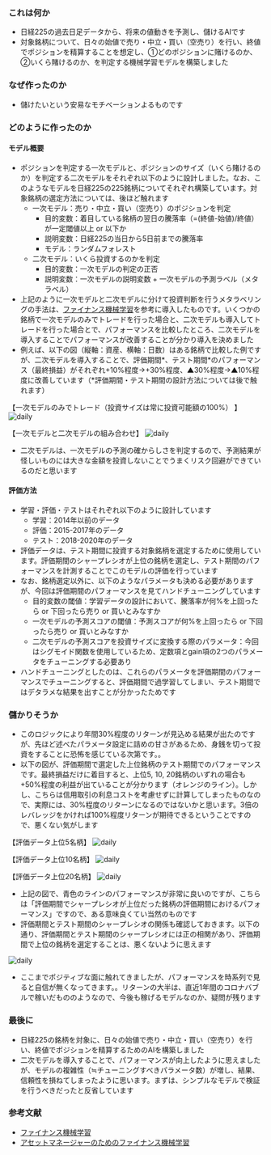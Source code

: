 
### これは何か
- 日経225の過去日足データから、将来の値動きを予測し、儲けるAIです
- 対象銘柄について、日々の始値で売り・中立・買い（空売り）を行い、終値でポジションを精算することを想定し、①どのポジションに賭けるのか、②いくら賭けるのか、を判定する機械学習モデルを構築しました

### なぜ作ったのか
- 儲けたいという安易なモチベーションよるものです

### どのように作ったのか
#### モデル概要
- ポジションを判定する一次モデルと、ポジションのサイズ（いくら賭けるのか）を判定する二次モデルをそれぞれ以下のように設計しました。なお、このようなモデルを日経225の225銘柄についてそれぞれ構築しています。対象銘柄の選定方法については、後ほど触れます
  - 一次モデル：売り・中立・買い（空売り）のポジションを判定
    - 目的変数：着目している銘柄の翌日の騰落率（=(終値-始値)/終値）が一定閾値以上 or 以下か
    - 説明変数：日経225の当日から5日前までの騰落率
    - モデル：ランダムフォレスト
  - 二次モデル：いくら投資するのかを判定
    - 目的変数：一次モデルの判定の正否
    - 説明変数：一次モデルの説明変数 + 一次モデルの予測ラベル（メタラベル）
- 上記のように一次モデルと二次モデルに分けて投資判断を行うメタラベリングの手法は、[ファイナンス機械学習](https://www.amazon.co.jp/%E3%83%95%E3%82%A1%E3%82%A4%E3%83%8A%E3%83%B3%E3%82%B9%E6%A9%9F%E6%A2%B0%E5%AD%A6%E7%BF%92%E2%80%95%E9%87%91%E8%9E%8D%E5%B8%82%E5%A0%B4%E5%88%86%E6%9E%90%E3%82%92%E5%A4%89%E3%81%88%E3%82%8B%E6%A9%9F%E6%A2%B0%E5%AD%A6%E7%BF%92%E3%82%A2%E3%83%AB%E3%82%B4%E3%83%AA%E3%82%BA%E3%83%A0%E3%81%AE%E7%90%86%E8%AB%96%E3%81%A8%E5%AE%9F%E8%B7%B5-%E3%83%9E%E3%83%AB%E3%82%B3%E3%82%B9%E3%83%BB%E3%83%AD%E3%83%9A%E3%82%B9%E3%83%BB%E3%83%87%E3%83%BB%E3%83%97%E3%83%A9%E3%83%89-ebook/dp/B0834XJQTY)を参考に導入したものです。いくつかの銘柄で一次モデルのみでトレードを行った場合と、二次モデルも導入してトレードを行った場合とで、パフォーマンスを比較したところ、二次モデルを導入することでパフォーマンスが改善することが分かり導入を決めました
- 例えば、以下の図（縦軸：資産、横軸：日数）はある銘柄で比較した例ですが、二次モデルを導入することで、評価期間\*、テスト期間\*のパフォーマンス（最終損益）がそれぞれ+10%程度→+30%程度、▲30%程度→▲10%程度に改善しています（\*評価期間・テスト期間の設計方法については後で触れます）

【一次モデルのみでトレード（投資サイズは常に投資可能額の100%） 】
![daily](http://drive.google.com/uc?export=view&id=1qWn19FDktrRnUWhsJlVlhAojIr9j2zkx)

【一次モデルと二次モデルの組み合わせ】
![daily](http://drive.google.com/uc?export=view&id=1yXvIuw2jbQ4aoSW_SOYTbKUeB3-aLHbT)

- 二次モデルは、一次モデルの予測の確からしさを判定するので、予測結果が怪しいものには大きな金額を投資しないことでうまくリスク回避ができているのだと思います

#### 評価方法
- 学習・評価・テストはそれぞれ以下のように設計しています
  - 学習：2014年以前のデータ
  - 評価：2015-2017年のデータ
  - テスト：2018-2020年のデータ
- 評価データは、テスト期間に投資する対象銘柄を選定するために使用しています。評価期間のシャープレシオが上位の銘柄を選定し、テスト期間のパフォーマンスを計測することでこのモデルの評価を行っています
- なお、銘柄選定以外に、以下のようなパラメータも決める必要がありますが、今回は評価期間のパフォーマンスを見てハンドチューニングしています
	- 目的変数の閾値：学習データの設計において、騰落率が何%を上回ったら or 下回ったら売り or 買いとみなすか
	- 一次モデルの予測スコアの閾値：予測スコアが何%を上回ったら or 下回ったら売り or 買いとみなすか
	- 二次モデルの予測スコアを投資サイズに変換する際のパラメータ：今回はシグモイド関数を使用しているため、定数項とgain項の2つのパラメータをチューニングする必要あり
- ハンドチューニングとしたのは、これらのパラメータを評価期間のパフォーマンスでチューニングすると、評価期間で過学習してしまい、テスト期間ではデタラメな結果を出すことが分かったためです

### 儲かりそうか
- このロジックにより年間30%程度のリターンが見込める結果が出たのですが、先ほど述べたパラメータ設定に詰めの甘さがあるため、身銭を切って投資をすることに恐怖を感じている次第です。。
 - 以下の図が、評価期間で選定した上位銘柄のテスト期間でのパフォーマンスです。最終損益だけに着目すると、上位5, 10, 20銘柄のいずれの場合も+50%程度の利益が出ていることが分かります（オレンジのライン）。しかし、こちらは信用取引の利息コストを考慮せずに計算してしまったものなので、実際には、30%程度のリターンになるのではないかと思います。3倍のレバレッジをかければ100%程度リターンが期待できるということですので、悪くない気がします

【評価データ上位5名柄】
![daily](http://drive.google.com/uc?export=view&id=1mi7Cy-J-CQaz4Ywn33aBacBnLd1zlueb)

【評価データ上位10名柄】
![daily](http://drive.google.com/uc?export=view&id=1vuW5rpLilQjLSHB_kk62bTNI96zqa8zR)

【評価データ上位20名柄】
![daily](http://drive.google.com/uc?export=view&id=1my6xCcCXh6lCVKUZ021xxQFs7G_HH85v)

 - 上記の図で、青色のラインのパフォーマンスが非常に良いのですが、こちらは「評価期間でシャープレシオが上位だった銘柄の評価期間におけるパフォーマンス」ですので、ある意味良くてい当然のものです
 - 評価期間とテスト期間のシャープレシオの関係も確認しておきます。以下の通り、評価期間とテスト期間のシャープレシオには正の相関があり、評価期間で上位の銘柄を選定することは、悪くないように思えます

![daily](http://drive.google.com/uc?export=view&id=1RS6p5DYKxPehf1qu4yJ0Jj-ubSDoh4KE)

- ここまでポジティブな面に触れてきましたが、パフォーマンスを時系列で見ると自信が無くなってきます。。リターンの大半は、直近1年間のコロナバブルで稼いだもののようなので、今後も稼げるモデルなのか、疑問が残ります

### 最後に
- 日経225の銘柄を対象に、日々の始値で売り・中立・買い（空売り）を行い、終値でポジションを精算するためのAIを構築しました
- 二次モデルを導入することで、パフォーマンスが向上したように思えましたが、モデルの複雑性（≒チューニングすべきパラメータ数）が増し、結果、信頼性を損ねてしまったように思います。まずは、シンプルなモデルで検証を行うべきだったと反省しています

### 参考文献
- [ファイナンス機械学習](https://www.amazon.co.jp/%E3%83%95%E3%82%A1%E3%82%A4%E3%83%8A%E3%83%B3%E3%82%B9%E6%A9%9F%E6%A2%B0%E5%AD%A6%E7%BF%92%E2%80%95%E9%87%91%E8%9E%8D%E5%B8%82%E5%A0%B4%E5%88%86%E6%9E%90%E3%82%92%E5%A4%89%E3%81%88%E3%82%8B%E6%A9%9F%E6%A2%B0%E5%AD%A6%E7%BF%92%E3%82%A2%E3%83%AB%E3%82%B4%E3%83%AA%E3%82%BA%E3%83%A0%E3%81%AE%E7%90%86%E8%AB%96%E3%81%A8%E5%AE%9F%E8%B7%B5-%E3%83%9E%E3%83%AB%E3%82%B3%E3%82%B9%E3%83%BB%E3%83%AD%E3%83%9A%E3%82%B9%E3%83%BB%E3%83%87%E3%83%BB%E3%83%97%E3%83%A9%E3%83%89-ebook/dp/B0834XJQTY)
- [アセットマネージャーのためのファイナンス機械学習](https://www.amazon.co.jp/dp/B08QTX81PF/ref=dp-kindle-redirect?_encoding=UTF8&btkr=1)
<!--stackedit_data:
eyJoaXN0b3J5IjpbLTc4OTgwMDMwOSwtMTM2NzU1OTAzOSw3Mz
A5OTgxMTZdfQ==
-->